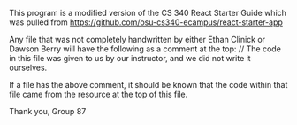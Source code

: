 This program is a modified version of the CS 340 React Starter Guide which was pulled from https://github.com/osu-cs340-ecampus/react-starter-app

Any file that was not completely handwritten by either Ethan Clinick or Dawson Berry will have the following as a comment at the top:
    // The code in this file was given to us by our instructor, and we did not write it ourselves.

If a file has the above comment, it should be known that the code within that file came from the resource at the top of this file. 

Thank you,
Group 87